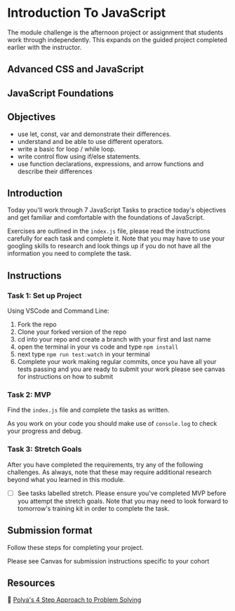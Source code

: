 # Introduction To JavaScript

The module challenge is the afternoon project or assignment that students work through independently. This expands on the guided project completed earlier with the instructor.

## Advanced CSS and JavaScript

## JavaScript Foundations

## Objectives

- use let, const, var and demonstrate their differences.
- understand and be able to use different operators.
- write a basic for loop / while loop.
- write control flow using if/else statements.
- use function declarations, expressions, and arrow
functions and describe their differences
  
## Introduction

Today you'll work through 7 JavaScript Tasks to practice today's objectives and get familiar and comfortable with the foundations of JavaScript. 

Exercises are outlined in the `index.js` file, please read the instructions carefully for each task and complete it. Note that you may have to use your googling skills to research and look things up if you do not have all the information you need to complete the task.


## Instructions

### Task 1: Set up Project

Using VSCode and Command Line:


1. Fork the repo
2. Clone your forked version of the repo
3. cd into your repo and create a branch with your first and last name
4. open the terminal in your vs code and type `npm install`
5. next type `npm run test:watch` in your terminal
6. Complete your work making regular commits, once you have all your tests passing and you are ready to submit your work please see canvas for instructions on how to submit

### Task 2: MVP

Find the `index.js` file and complete the tasks as written. 

As you work on your code you should make use of `console.log` to check your progress and debug.

### Task 3: Stretch Goals

After you have completed the requirements, try any of the following challenges. As always, note that these may require additional research beyond what you learned in this module.

- [ ] See tasks labelled stretch. Please ensure you've completed MVP before you attempt the stretch goals. Note that you may need to look forward to tomorrow's training kit in order to complete the task. 

## Submission format

Follow these steps for completing your project.

Please see Canvas for submission instructions specific to your cohort

## Resources

🧮 [Polya's 4 Step Approach to Problem Solving](http://web.mnstate.edu/peil/M110/Worksheet/PolyaProblemSolve.pdf)

